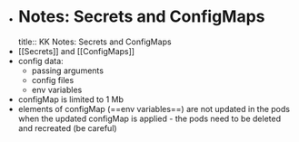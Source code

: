 - # Notes: Secrets and ConfigMaps
  title:: KK Notes: Secrets and ConfigMaps
- [[Secrets]] and [[ConfigMaps]]
- config data:
	- passing arguments
	- config files
	- env variables
- configMap is limited to 1 Mb
- elements of configMap (==env variables==) are not updated in the pods when the updated configMap is applied - the pods need to be deleted and recreated (be careful)
